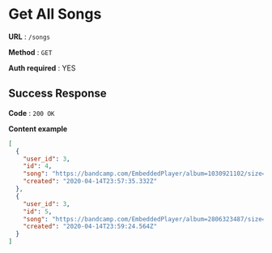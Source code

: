 # Get All Songs

**URL** : `/songs`

**Method** : `GET`

**Auth required** : YES

## Success Response

**Code** : `200 OK`

**Content example**

```json
[
  {
    "user_id": 3,
    "id": 4,
    "song": "https://bandcamp.com/EmbeddedPlayer/album=1030921102/size=large/bgcol=ffffff/linkcol=0687f5/tracklist=false/transparent=true/",
    "created": "2020-04-14T23:57:35.332Z"
  },
  {
    "user_id": 3,
    "id": 5,
    "song": "https://bandcamp.com/EmbeddedPlayer/album=2806323487/size=large/bgcol=ffffff/linkcol=0687f5/tracklist=false/transparent=true/",
    "created": "2020-04-14T23:59:24.564Z"
  }
]
```
